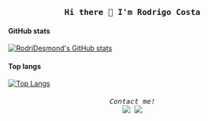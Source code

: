 <h3 align="center"><samp>Hi there 👋 I'm Rodrigo Costa</samp></h3>

#### GitHub stats

[![RodriDesmond's GitHub stats](https://github-readme-stats.vercel.app/api?username=RodriDesmond&show_icons=true&theme=tokyonight)](https://github.com/anuraghazra/github-readme-stats)

#### Top langs

[![Top Langs](https://github-readme-stats.vercel.app/api/top-langs/?username=RodriDesmond&theme=tokyonight)](https://github.com/anuraghazra/github-readme-stats)

<!--
**RodriDesmond/RodriDesmond** is a ✨ _special_ ✨ repository because its `README.md` (this file) appears on your GitHub profile.

Here are some ideas to get you started:

- 🔭 I’m currently working on ...
- 🌱 I’m currently learning ...
- 👯 I’m looking to collaborate on ...
- 🤔 I’m looking for help with ...
- 💬 Ask me about ...
- 📫 How to reach me: ...
- 😄 Pronouns: ...
- ⚡ Fun fact: ...
-->

<h6 align="center"><samp>
  Contact me!</br>
  <a href= "https://www.linkedin.com/in/rodridesmond/"><img src="https://img.icons8.com/nolan/32/linkedin.png"/></a>
  <a href= "https://www.instagram.com/_roco92/"><img src="https://img.icons8.com/nolan/32/instagram-new.png"/></a>
</samp></h6>
